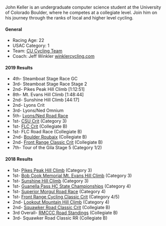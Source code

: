 John Keller is an undergraduate computer science student at the University of Colorado Boulder, where he competes at a collegiate level. Join him on his journey through the ranks of local and higher level cycling.

#### General
- Racing Age: 22
- USAC Category: 1
- Team: [CU Cycling Team](https://www.colorado.edu/sportsclub/cycling/)
- Coach: Jeff Winkler [winklercycling.com](http://winklercycling.com)

#### 2019 Results

- 4th- Steamboat Stage Race GC
- 3rd- Steamboat Stage Race Stage 2
- 2nd- Pikes Peak Hill Climb [1:12:51<!--; 4.1 w/kg -->]
- 8th- Mt. Evans Hill Climb [1:48:44<!--; 4.4 w/kg -->]
- 2nd- Sunshine Hill Climb [44:17<!-- ; 5.1 w/kg -->]
- 2nd- Lyons Crit
- 3rd- Lyons/Ned Omnium
- 5th- [Lyons/Ned Road Race](https://www.coloradocycling.org/results/road#year=2019&eventId=2566&resultsetId=31838)
- 1st- [CSU Crit](https://www.coloradocycling.org/results/road#year=2019&eventId=2425&resultsetId=30878) (Category 3)
- 1st- [FLC Crit](https://john.coffee/2019/04/20/flc-mens-b-criterium/) (Collegiate B)
- 1st- FLC Road Race (Collegiate B)
- 2nd- [Boulder Roubaix](https://www.coloradocycling.org/results/road#year=2019&eventId=2420&resultsetId=30628) (Collegiate B)
- 2nd- [Front Range Classic Crit](https://www.coloradocycling.org/results/road?year=2019&eventId=2408&resultsetId=29836) (Collegiate B)
- 7th- Tour of the Gila Stage 5 (Category 1/2)


#### 2018 Results

- 1st- [Pikes Peak Hill Climb](https://www.coloradocycling.org/results/road#year=2018&eventId=2232&resultsetId=27873) (Category 3)
- 1st- [Bob Cook Memorial Mt. Evans Hill Climb](https://www.coloradocycling.org/results/road#year=2018&eventId=2224&resultsetId=27658) (Category 3)
- 1st- [Sunshine Hill Climb](/2018/07/08/sunshine-hill-climb/) (Category 3)
- 1st- [Guanella Pass HC State Championships](https://www.coloradocycling.org/results/road#year=2018&eventId=2304&resultsetId=27291) (Category 4)
- 1st- [Superior Morgul Road Race](https://www.coloradocycling.org/results/road#year=2018&eventId=2202&resultsetId=27096) (Category 4)
- 1st- [Front Range Cycling Classic Crit](https://www.coloradocycling.org/results/road#year=2018&eventId=2192&resultsetId=26234) (Category 4/5)
- 2nd- [Lookout Mountain Hill Climb](/2018/06/09/lookout-mountain-hill-climb/) (Category 4)
- 2nd- [Squawker Road Classic Crit](/2018/04/24/flc-mens-b-criterium/) (Collegiate B)
- 3rd Overall- [RMCCC Road Standings](http://winklercycling.com/rmccc/rmccc-individual-standings.html) (Collegiate B)
- 3rd- Squawker Road Classic RR (Collegiate B)
<!-- - 5th- Front Range Cycling Classic RR (Collegiate B) -->
<!-- - 7th- [The Koppenberg](/2018/04/30/koppenberg-sm4-last-lap/) (Category 4) -->
<!-- - 10th- Squawker Road Classic Crit (Category 4/5) -->
<!-- - 14th- Front Range Cycling Classic Crit (Collegiate B) -->
<!-- - 22nd- CSU Oval Critereum (Collegiate B) -->
<!-- - 4th- DU Cycling City Park Crit (Collegiate C) -->
<!-- - 7th- DU Cycling City Park Crit (Category 5) -->
